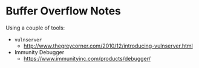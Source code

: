 # Buffer Overflow Notes

Using a couple of tools:

 - `vulnserver`
   - http://www.thegreycorner.com/2010/12/introducing-vulnserver.html
 - Immunity Debugger
   - https://www.immunityinc.com/products/debugger/